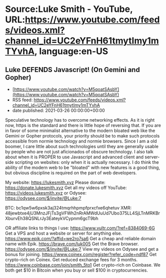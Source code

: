# Source:Luke Smith - YouTube, URL:https://www.youtube.com/feeds/videos.xml?channel_id=UC2eYFnH61tmytImy1mTYvhA, language:en-US

## Luke DEFENDS Javascript! (On Gemini and Gopher)
 - [https://www.youtube.com/watch?v=M5qoatSAsbY](https://www.youtube.com/watch?v=M5qoatSAsbY)
 - RSS feed: https://www.youtube.com/feeds/videos.xml?channel_id=UC2eYFnH61tmytImy1mTYvhA
 - date published: 2021-03-26 00:00:00+00:00

Speculative technology has to overcome networking effects. As it is right now, https is the standard and there is little hope of reversing that. If you are in favor of some minimalist alternative to the modern bloated web like the Gemini or Gopher protocols, your priority should be to make such protocols accessible from normie technology and normie browsers. Since I am a old boomer, I care little about such technologies until they are generally usable by people who are not just aficionados of obscure technology. I also talk about when it is PROPER to use Javascript and advanced client and server-side scripting on websites: only when it is actually necessary. I do think the ability of the modern web to be "bloated" with new features is a good thing, but obvious discipline is required on the part of web developers.

My website: https://lukesmith.xyz
Please donate: https://donate.lukesmith.xyz
Get all my videos off YouTube: https://videos.lukesmith.xyz
or Odysee: https://odysee.com/$/invite/@Luke:7

BTC: bc1qw5w6pxsk3aj324tmqrhhpmpfprxcfxe6qhetuv
XMR: 48jewbtxe4jU3MnzJFjTs3gVFWh2nRrAMWdUuUd7Ubo375LL4SjLTnMRKBrXburvEh38QSNLrJy3EateykVCypnm6gcT9bh

OR affiliate links to things l use:
https://www.vultr.com/?ref=8384069-6G Get a VPS and host a website or server for anything else.
https://www.epik.com/?affid=we2ro7sa6 Get a cheap and reliable domain name with Epik.
https://brave.com/luk005 Get the Brave browser.
https://odysee.com/$/invite/@Luke:7 View my videos on Odysee and get a bonus for joining.
https://www.coinex.com/register?refer_code=ndf87 Get crypto-rich on Coinex. Get reduced exchange fees for 3 months.
https://www.coinbase.com/join/smith_5to1 Get crypto-rich on Coinbase. We both get $10 in Bitcoin when you buy or sell $100 in cryptocurrencies.

